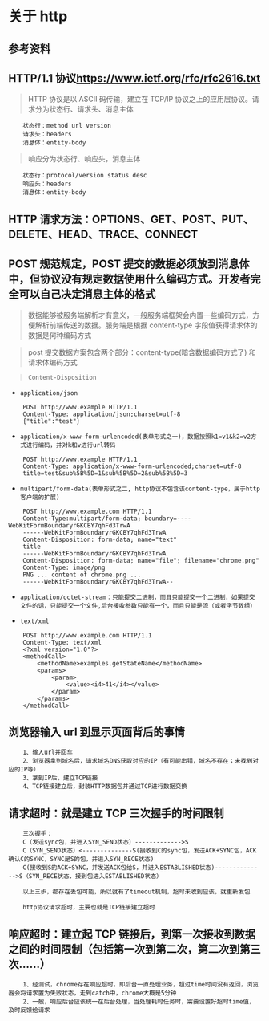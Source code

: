 # 关于 http

## 参考资料

## HTTP/1.1 协议<https://www.ietf.org/rfc/rfc2616.txt>

> HTTP 协议是以 ASCII 码传输，建立在 TCP/IP 协议之上的应用层协议。请求分为状态行、请求头、消息主体

```plain
    状态行：method url version
    请求头：headers
    消息体：entity-body
```

> 响应分为状态行、响应头，消息主体

```plain
    状态行：protocol/version status desc
    响应头：headers
    消息体：entity-body
```

## HTTP 请求方法：OPTIONS、GET、POST、PUT、DELETE、HEAD、TRACE、CONNECT

## POST 规范规定，POST 提交的数据必须放到消息体中，但协议没有规定数据使用什么编码方式。开发者完全可以自己决定消息主体的格式

> 数据能够被服务端解析才有意义，一般服务端框架会内置一些编码方式，方便解析前端传送的数据。服务端是根据 content-type 字段值获得请求体的数据是何种编码方式

> post 提交数据方案包含两个部分：content-type(暗含数据编码方式了) 和请求体编码方式

> `Content-Disposition`

- `application/json`

```plain
    POST http://www.example HTTP/1.1
    Content-Type: application/json;charset=utf-8
    {"title":"test"}
```

- `application/x-www-form-urlencoded(表单形式之一)，数据按照k1=v1&k2=v2方式进行编码，并对k和v进行url转码`

```plain
    POST http://www.example HTTP/1.1
    Content-Type: application/x-www-form-urlencoded;charset=utf-8
    title=test&sub%5B%5D=1&sub%5B%5D=2&sub%5B%5D=3
```

- `multipart/form-data(表单形式之二, http协议不包含该content-type，属于http客户端的扩展)`

```plain
    POST http://www.example.com HTTP/1.1
    Content-Type:multipart/form-data; boundary=----WebKitFormBoundaryrGKCBY7qhFd3TrwA
    ------WebKitFormBoundaryrGKCBY7qhFd3TrwA
    Content-Disposition: form-data; name="text"
    title
    ------WebKitFormBoundaryrGKCBY7qhFd3TrwA
    Content-Disposition: form-data; name="file"; filename="chrome.png"
    Content-Type: image/png
    PNG ... content of chrome.png ...
    ------WebKitFormBoundaryrGKCBY7qhFd3TrwA--
```

- `application/octet-stream：只能提交二进制，而且只能提交一个二进制，如果提交文件的话，只能提交一个文件,后台接收参数只能有一个，而且只能是流（或者字节数组）`

- `text/xml`

```plain
    POST http://www.example.com HTTP/1.1
    Content-Type: text/xml
    <?xml version="1.0"?>
    <methodCall>
        <methodName>examples.getStateName</methodName>
        <params>
            <param>
                <value><i4>41</i4></value>
            </param>
        </params>
    </methodCall>
```

## 浏览器输入 url 到显示页面背后的事情

```plain
    1、输入url并回车
    2、浏览器拿到域名后，请求域名DNS获取对应的IP（有可能出错，域名不存在；未找到对应的IP等）
    3、拿到IP后，建立TCP链接
    4、TCP链接建立后，封装HTTP数据包并通过TCP进行数据交换
```

## 请求超时：就是建立 TCP 三次握手的时间限制

```plain
    三次握手：
    C（发送sync包，并进入SYN_SEND状态）------------->S
    C（SYN_SEND状态）<--------------S(接收到C的sync包，发送ACK+SYNC包，ACK确认C的SYNC，SYNC是S的包，并进入SYN_RECE状态)
    C(接收到S的ACK+SYNC，并发送ACK包给S，并进入ESTABLISHED状态)-------------->S（SYN_RECE状态，接到包进入ESTABLISHED状态）

    以上三步，都存在丢包可能，所以就有了timeout机制，超时未收到应该，就重新发包

    http协议请求超时，主要也就是TCP链接建立超时
```

## 响应超时：建立起 TCP 链接后，到第一次接收到数据之间的时间限制（包括第一次到第二次，第二次到第三次……）

```plain
    1、经测试，chrome存在响应超时，即后台一直处理业务，超过time时间没有返回，浏览器会将请求置为失败状态，走到catch中，chrome大概是5分钟
    2、一般，响应后台应该统一在后台处理，当处理耗时任务时，需要设置好超时time值，及时反馈给请求
```

